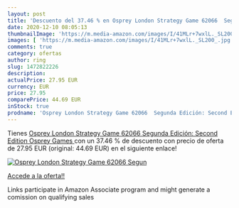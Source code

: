 ```yaml
---
layout: post
title: 'Descuento del 37.46 % en Osprey London Strategy Game 62066  Segun'
date: 2020-12-10 08:05:13
thumbnailImage: 'https://m.media-amazon.com/images/I/41MLr+7wxlL._SL200_.jpg'
images: [ 'https://m.media-amazon.com/images/I/41MLr+7wxlL._SL200_.jpg' ]
comments: true
category: ofertas
author: ring
slug: 1472822226
description:
actualPrice: 27.95 EUR
currency: EUR
price: 27.95
comparePrice: 44.69 EUR
inStock: true
prodname: 'Osprey London Strategy Game 62066  Segunda Edición: Second Edition  Osprey Games '
---
```


Tienes [Osprey London Strategy Game 62066  Segunda Edición: Second Edition  Osprey Games ](https://www.amazon.es/dp/1472822226/?tag=tolees-21) con un 37.46 % de descuento con precio de oferta de 27.95 EUR (original: 44.69 EUR) en el siguiente enlace!

[![Osprey London Strategy Game 62066  Segun](https://m.media-amazon.com/images/I/41MLr+7wxlL._SL200_.jpg)](https://www.amazon.es/dp/1472822226/?tag=tolees-21)

[Accede a la oferta!!](https://www.amazon.es/dp/1472822226/?tag=tolees-21)

Links participate in Amazon Associate program and might generate a comission on qualifying sales


